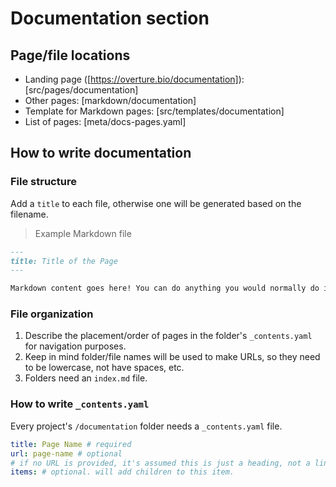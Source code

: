 # Documentation section

## Page/file locations

- Landing page ([https://overture.bio/documentation]): [src/pages/documentation]
- Other pages: [markdown/documentation]
- Template for Markdown pages: [src/templates/documentation]
- List of pages: [meta/docs-pages.yaml]

## How to write documentation

### File structure

Add a `title` to each file, otherwise one will be generated based on the filename.

> Example Markdown file

```md
---
title: Title of the Page
---

Markdown content goes here! You can do anything you would normally do in Markdown.
```

### File organization

1. Describe the placement/order of pages in the folder's `_contents.yaml` for navigation purposes.
1. Keep in mind folder/file names will be used to make URLs, so they need to be lowercase, not have spaces, etc.
1. Folders need an `index.md` file.

### How to write `_contents.yaml`

Every project's `/documentation` folder needs a `_contents.yaml` file.

```yaml
title: Page Name # required
url: page-name # optional
# if no URL is provided, it's assumed this is just a heading, not a link.
items: # optional. will add children to this item.
```
